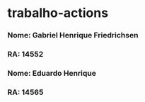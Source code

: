 # trabalho-actions

### Nome: Gabriel Henrique Friedrichsen
### RA: 14552

### Nome: Eduardo Henrique
### RA: 14565
